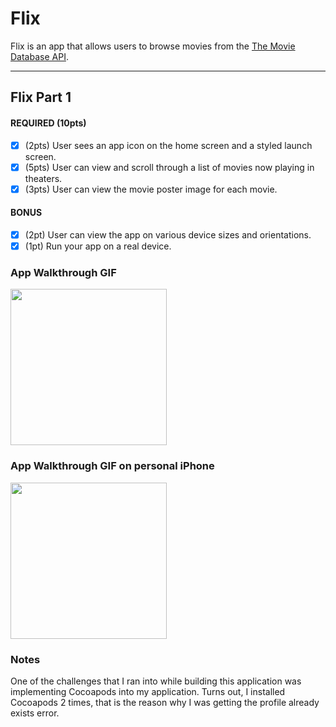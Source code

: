 # Flix

Flix is an app that allows users to browse movies from the [The Movie Database API](http://docs.themoviedb.apiary.io/#).

---

## Flix Part 1

#### REQUIRED (10pts)
- [x] (2pts) User sees an app icon on the home screen and a styled launch screen.
- [x] (5pts) User can view and scroll through a list of movies now playing in theaters.
- [x] (3pts) User can view the movie poster image for each movie.

#### BONUS
- [x] (2pt) User can view the app on various device sizes and orientations.
- [x] (1pt) Run your app on a real device.

### App Walkthrough GIF

<img src="https://i.imgur.com/ymaPak8.gif" width=250><br>

### App Walkthrough GIF on personal iPhone

<img src="https://i.imgur.com/dVh9OKG.gif" width=250><br>

### Notes
One of the challenges that I ran into while building this application was implementing Cocoapods into my application. Turns out, I installed Cocoapods 2 times, that is the reason why I was getting the profile already exists error.
